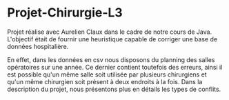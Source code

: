 # Projet-Chirurgie-L3

Projet réalise avec Aurelien Claux dans le cadre de notre cours de Java.
L'objectif était de fournir une heuristique capable de corriger une base de données hospitalière.

En effet, dans les données en csv nous disposons du planning des salles opératoires sur une année.
Ce dernier contient toutefois des erreurs, ainsi il est possible qu'un même salle soit utilisée par plusieurs chirurgiens et qu'un même chirurgien soit présent à deux endroits à la fois.
Dans la description du projet, nous présentons plus en détails les types de conflits.

